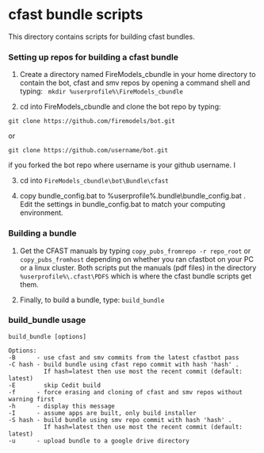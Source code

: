 #  cfast bundle scripts

This directory contains scripts for building cfast bundles.

### Setting up repos for building a cfast bundle
1. Create a directory named FireModels_cbundle in your home directory to contain the bot, cfast and smv repos by opening a command shell and typing: `
mkdir %userprofile%\FireModels_cbundle`

2. cd into FireModels_cbundle and clone the bot repo by typing: 

```
git clone https://github.com/firemodels/bot.git 
```
or 
```
git clone https://github.com/username/bot.git 
```
if you forked the bot repo where username is your github username. I

3. cd into `FireModels_cbundle\bot\Bundle\cfast`

4. copy bundle_config.bat to %userprofile%\.bundle\bundle_config.bat .  Edit the settings in bundle_config.bat to match your computing environment.

### Building a bundle
1. Get the CFAST manuals by typing `copy_pubs_fromrepo -r repo_root` or `copy_pubs_fromhost` depending on whether you ran cfastbot 
on your PC or a linux cluster. Both scripts put the manuals (pdf files) in the directory `%userprofile%\.cfast\PDFS`
which is where the cfast bundle scripts get them.

3. Finally, to build a bundle, type: `build_bundle`

### build_bundle usage
```
build_bundle [options]

Options:
-B      - use cfast and smv commits from the latest cfastbot pass
-C hash - build bundle using cfast repo commit with hash 'hash' .
          If hash=latest then use most the recent commit (default: latest)
-E        skip Cedit build
-f      - force erasing and cloning of cfast and smv repos without warning first
-h      - display this message
-I      - assume apps are built, only build installer
-S hash - build bundle using smv repo commit with hash 'hash' .
          If hash=latest then use most the recent commit (default: latest)
-u      - upload bundle to a google drive directory
```
